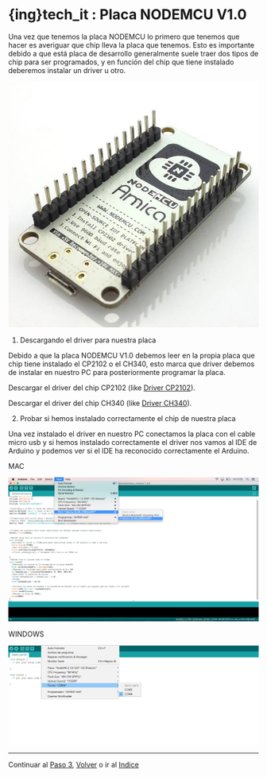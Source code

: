 # {ing}tech_it : Placa NODEMCU V1.0

Una vez que tenemos la placa NODEMCU lo primero que tenemos que hacer es averiguar que chip lleva la placa que tenemos. Esto es importante debido a que está placa de desarrollo generalmente suele traer dos tipos de chip para ser programados, y en función del chip que tiene instalado deberemos instalar un driver u otro.

![PLACA NODEMCU V1.0](./images/placa_node_mcu_v1_0.jpg)


1. Descargando el driver para nuestra placa

Debido a que la placa NODEMCU V1.0 debemos leer en la propia placa que chip tiene instalado el CP2102 o el CH340, esto marca que driver debemos de instalar en nuestro PC para posteriormente programar la placa.

Descargar el driver del chip CP2102 (like [Driver CP2102](http://www.silabs.com/products/development-tools/software/usb-to-uart-bridge-vcp-drivers)).

Descargar el driver del chip CH340 (like [Driver CH340](http://sparks.gogo.co.nz/ch340.html)).


2. Probar si hemos instalado correctamente el chip de nuestra placa

Una vez instalado el driver en nuestro PC conectamos la placa con el cable micro usb y si hemos instalado correctamente el driver nos vamos al IDE de Arduino y podemos ver si el IDE ha reconocido correctamente el Arduino.

MAC

![DRIVER DETECTADO CORRECTAMENTE](./images/driver_chip_mac.png)


WINDOWS

![DRIVER DETECTADO CORRECTAMENTE](./images/driver_chip_windows.png)


---
Continuar al  [Paso 3](./ubidots.md), [Volver](./requisitos.md) o ir al [Indice](./index.md)










